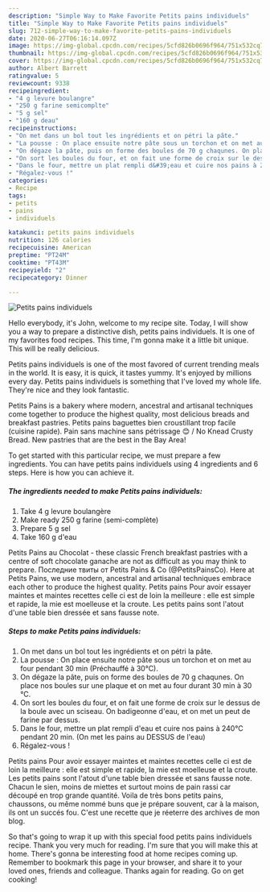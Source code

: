 ```yaml
---
description: "Simple Way to Make Favorite Petits pains individuels"
title: "Simple Way to Make Favorite Petits pains individuels"
slug: 712-simple-way-to-make-favorite-petits-pains-individuels
date: 2020-06-27T06:16:14.097Z
image: https://img-global.cpcdn.com/recipes/5cfd826b0696f964/751x532cq70/petits-pains-individuels-photo-principale-de-la-recette.jpg
thumbnail: https://img-global.cpcdn.com/recipes/5cfd826b0696f964/751x532cq70/petits-pains-individuels-photo-principale-de-la-recette.jpg
cover: https://img-global.cpcdn.com/recipes/5cfd826b0696f964/751x532cq70/petits-pains-individuels-photo-principale-de-la-recette.jpg
author: Albert Barrett
ratingvalue: 5
reviewcount: 9338
recipeingredient:
- "4 g levure boulangre"
- "250 g farine semicomplte"
- "5 g sel"
- "160 g deau"
recipeinstructions:
- "On met dans un bol tout les ingrédients et on pétri la pâte."
- "La pousse : On place ensuite notre pâte sous un torchon et on met au four pendant 30 min (Préchauffé à 30°C)."
- "On dégaze la pâte, puis on forme des boules de 70 g chaqunes. On place nos boules sur une plaque et on met au four durant 30 min à 30 °C."
- "On sort les boules du four, et on fait une forme de croix sur le dessus de la boule avec un sciseau. On badigeonne d&#39;eau, et on met un peut de farine par dessus."
- "Dans le four, mettre un plat rempli d&#39;eau et cuire nos pains à 240°C pendant 20 min. (On met les pains au DESSUS de l&#39;eau)"
- "Régalez-vous !"
categories:
- Recipe
tags:
- petits
- pains
- individuels

katakunci: petits pains individuels 
nutrition: 126 calories
recipecuisine: American
preptime: "PT24M"
cooktime: "PT43M"
recipeyield: "2"
recipecategory: Dinner

---
```



![Petits pains individuels](https://img-global.cpcdn.com/recipes/5cfd826b0696f964/751x532cq70/petits-pains-individuels-photo-principale-de-la-recette.jpg)

Hello everybody, it's John, welcome to my recipe site. Today, I will show you a way to prepare a distinctive dish, petits pains individuels. It is one of my favorites food recipes. This time, I'm gonna make it a little bit unique. This will be really delicious.

Petits pains individuels is one of the most favored of current trending meals in the world. It is easy, it is quick, it tastes yummy. It's enjoyed by millions every day. Petits pains individuels is something that I've loved my whole life. They're nice and they look fantastic.

Petits Pains is a bakery where modern, ancestral and artisanal techniques come together to produce the highest quality, most delicious breads and breakfast pastries. Petits pains baguettes bien croustillant trop facile (cuisine rapide). Pain sans machine sans pétrissage 😊 / No Knead Crusty Bread. New pastries that are the best in the Bay Area!


To get started with this particular recipe, we must prepare a few ingredients. You can have petits pains individuels using 4 ingredients and 6 steps. Here is how you can achieve it.

<!--inarticleads1-->

##### The ingredients needed to make Petits pains individuels:

1. Take 4 g levure boulangère
1. Make ready 250 g farine (semi-complète)
1. Prepare 5 g sel
1. Take 160 g d&#39;eau


Petits Pains au Chocolat - these classic French breakfast pastries with a centre of soft chocolate ganache are not as difficult as you may think to prepare. Последние твиты от Petits Pains &amp; Co (@PetitsPainsCo). Here at Petits Pains, we use modern, ancestral and artisanal techniques embrace each other to produce the highest quality. Petits pains Pour avoir essayer maintes et maintes recettes celle ci est de loin la meilleure : elle est simple et rapide, la mie est moelleuse et la croute. Les petits pains sont l&#39;atout d&#39;une table bien dressée et sans fausse note. 

<!--inarticleads2-->

##### Steps to make Petits pains individuels:

1. On met dans un bol tout les ingrédients et on pétri la pâte.
1. La pousse : On place ensuite notre pâte sous un torchon et on met au four pendant 30 min (Préchauffé à 30°C).
1. On dégaze la pâte, puis on forme des boules de 70 g chaqunes. On place nos boules sur une plaque et on met au four durant 30 min à 30 °C.
1. On sort les boules du four, et on fait une forme de croix sur le dessus de la boule avec un sciseau. On badigeonne d&#39;eau, et on met un peut de farine par dessus.
1. Dans le four, mettre un plat rempli d&#39;eau et cuire nos pains à 240°C pendant 20 min. (On met les pains au DESSUS de l&#39;eau)
1. Régalez-vous !


Petits pains Pour avoir essayer maintes et maintes recettes celle ci est de loin la meilleure : elle est simple et rapide, la mie est moelleuse et la croute. Les petits pains sont l&#39;atout d&#39;une table bien dressée et sans fausse note. Chacun le sien, moins de miettes et surtout moins de pain rassi car découpé en trop grande quantité. Voila de très bons petits pains, chaussons, ou même nommé buns que je prépare souvent, car à la maison, ils ont un succés fou. C&#39;est une recette que je réeterre des archives de mon blog. 

So that's going to wrap it up with this special food petits pains individuels recipe. Thank you very much for reading. I'm sure that you will make this at home. There's gonna be interesting food at home recipes coming up. Remember to bookmark this page in your browser, and share it to your loved ones, friends and colleague. Thanks again for reading. Go on get cooking!
